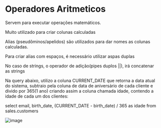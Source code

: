 # Operadores Aritmeticos
Servem para executar operações matemáticos. 

Muito utilizado para criar colunas calculadas

Alias (pseudôminos/apelidos) são utilizados para dar nomes as colunas calculadas. 

Para criar alias com espaços, é necessário utilizar aspas duplas

No caso de strings, o operador de adição(pipes duplos ||), irá concatenar as strings

Na query abaixo, utilizo a coluna CURRENT_DATE que retorna a data atual do sistema, 
subtraio pela coluna de data de aniversário de cada cliente e divido por 365(1 ano)
criando assim a coluna chamada idade, contendo a idade de cada um dos clientes:

select
    email,
    birth_date,
    (CURRENT_DATE - birth_date) / 365 as idade
    from sales.customers


![image](https://github.com/jucafernando/operadores-aritmeticos/assets/21082881/84c033ca-8292-4690-a321-97a7f8dc7dca)

 


    
